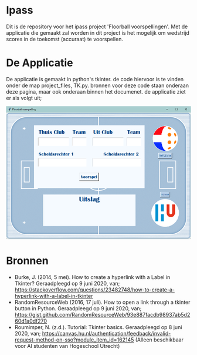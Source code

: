 # Ipass
Dit is de repository voor het ipass project 'Floorball voorspellingen'. Met de applicatie die gemaakt zal worden in dit project is het mogelijk om wedstrijd scores in de toekomst (accuraat) te voorspellen. 

# De Applicatie
De applicatie is gemaakt in python's tkinter. de code hiervoor is te vinden onder de map project_files, TK.py. bronnen voor deze code staan onderaan deze pagina, maar ook onderaan binnen het documenet. de applicatie ziet er als volgt uit; 

![De Applicatie](https://github.com/nonnehodes/Ipass/blob/master/Floorball%20Voorspellingen%202.PNG "De applicatie")

# Bronnen
- Burke, J. (2014, 5 mei). How to create a hyperlink with a Label in Tkinter? Geraadpleegd op 9 juni 2020, van; https://stackoverflow.com/questions/23482748/how-to-create-a-hyperlink-with-a-label-in-tkinter
- RandomResourceWeb (2016, 17 juli). How to open a link through a tkinter button in Python. Geraadpleegd op 9 juni 2020, van; https://gist.github.com/RandomResourceWeb/93e887facdb98937ab5d260d1a0df270
- Roumimper, N. (z.d.). Tutorial: Tkinter basics. Geraadpleegd op 8 juni 2020, van; https://canvas.hu.nl/authentication/feedback/invalid-request-method-on-sso?module_item_id=162145 (Alleen beschikbaar voor AI studenten van Hogeschool Utrecht)

